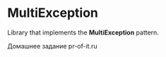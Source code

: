 # MultiException
Library that implements the **MultiException** pattern.

Домашнее задание pr-of-it.ru
